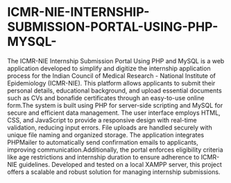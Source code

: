 # ICMR-NIE-INTERNSHIP-SUBMISSION-PORTAL-USING-PHP-MYSQL-
The ICMR-NIE Internship Submission Portal Using PHP and MySQL is a web application developed to simplify and digitize the internship application process for the Indian Council of Medical Research - National Institute of Epidemiology (ICMR-NIE). This platform allows applicants to submit their personal details, educational background, and upload essential documents such as CVs and bonafide certificates through an easy-to-use online form.The system is built using PHP for server-side scripting and MySQL for secure and efficient data management. The user interface employs HTML, CSS, and JavaScript to provide a responsive design with real-time validation, reducing input errors. File uploads are handled securely with unique file naming and organized storage. The application integrates PHPMailer to automatically send confirmation emails to applicants, improving communication.Additionally, the portal enforces eligibility criteria like age restrictions and internship duration to ensure adherence to ICMR-NIE guidelines. Developed and tested on a local XAMPP server, this project offers a scalable and robust solution for managing internship submissions.
